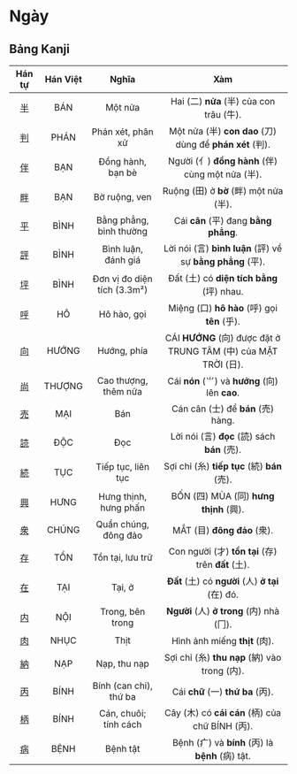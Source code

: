 # Ngày

## Bảng Kanji

| Hán tự | Hán Việt | Nghĩa | Xàm |
| :---: | :---: | :---: | :---: |
| [<span class="stroke-order">半</span>](https://mazii.net/vi-VN/search/kanji/javi/%E5%8D%8A) | BÁN | Một nửa | Hai (二) **nửa** (半) của con trâu (牛). |
| [<span class="stroke-order">判</span>](https://mazii.net/vi-VN/search/kanji/javi/%E5%88%A4) | PHÁN | Phán xét, phân xử | Một nửa (半) **con dao** (刀) dùng để **phán xét** (判). |
| [<span class="stroke-order">伴</span>](https://mazii.net/vi-VN/search/kanji/javi/%E4%BC%B4) | BẠN | Đồng hành, bạn bè | Người (亻) **đồng hành** (伴) cùng một nửa (半). |
| [<span class="stroke-order">畔</span>](https://mazii.net/vi-VN/search/kanji/javi/%E7%95%94) | BẠN | Bờ ruộng, ven | Ruộng (田) ở **bờ** (畔) một nửa (半). |
| [<span class="stroke-order">平</span>](https://mazii.net/vi-VN/search/kanji/javi/%E5%B9%B3) | BÌNH | Bằng phẳng, bình thường | Cái **cân** (平) đang **bằng phẳng**. |
| [<span class="stroke-order">評</span>](https://mazii.net/vi-VN/search/kanji/javi/%E8%A9%95) | BÌNH | Bình luận, đánh giá | Lời nói (言) **bình luận** (評) về sự **bằng phẳng** (平). |
| [<span class="stroke-order">坪</span>](https://mazii.net/vi-VN/search/kanji/javi/%E5%9D%AA) | BÌNH | Đơn vị đo diện tích (3.3m²) | Đất (土) có **diện tích bằng** (坪) nhau. |
| [<span class="stroke-order">呼</span>](https://mazii.net/vi-VN/search/kanji/javi/%E5%91%BC) | HÔ | Hô hào, gọi | Miệng (口) **hô hào** (呼) gọi **tên** (乎). |
| [<span class="stroke-order">向</span>](https://mazii.net/vi-VN/search/kanji/javi/%E5%90%91) | HƯỚNG | Hướng, phía | CÁI **HƯỚNG** (向) được đặt ở TRUNG TÂM (中) của MẶT TRỜI (日). |
| [<span class="stroke-order">尚</span>](https://mazii.net/vi-VN/search/kanji/javi/%E5%B0%9A) | THƯỢNG | Cao thượng, thêm nữa | Cái **nón** (⺌) và **hướng** (向) lên **cao**. |
| [<span class="stroke-order">売</span>](https://mazii.net/vi-VN/search/kanji/javi/%E5%A3%B2) | MẠI | Bán | Cán cân (士) để **bán** (売) hàng. |
| [<span class="stroke-order">読</span>](https://mazii.net/vi-VN/search/kanji/javi/%E8%AA%AD) | ĐỘC | Đọc | Lời nói (言) **đọc** (読) sách **bán** (売). |
| [<span class="stroke-order">続</span>](https://mazii.net/vi-VN/search/kanji/javi/%E7%B6%9A) | TỤC | Tiếp tục, liên tục | Sợi chỉ (糸) **tiếp tục** (続) **bán** (売). |
| [<span class="stroke-order">興</span>](https://mazii.net/vi-VN/search/kanji/javi/%E8%88%88) | HƯNG | Hưng thịnh, hưng phấn | BỐN (四) MÙA (同) **hưng thịnh** (興). |
| [<span class="stroke-order">衆</span>](https://mazii.net/vi-VN/search/kanji/javi/%E8%A1%86) | CHÚNG | Quần chúng, đông đảo | MẮT (目) **đông đảo** (衆). |
| [<span class="stroke-order">存</span>](https://mazii.net/vi-VN/search/kanji/javi/%E5%AD%98) | TỒN | Tồn tại, lưu trữ | Con người (才) **tồn tại** (存) trên **đất** (土). |
| [<span class="stroke-order">在</span>](https://mazii.net/vi-VN/search/kanji/javi/%E5%9C%A8) | TẠI | Tại, ở | **Đất** (土) có **người** (人) **ở tại** (在) đó. |
| [<span class="stroke-order">内</span>](https://mazii.net/vi-VN/search/kanji/javi/%E5%86%85) | NỘI | Trong, bên trong | **Người** (人) **ở trong** (内) nhà (冂). |
| [<span class="stroke-order">肉</span>](https://mazii.net/vi-VN/search/kanji/javi/%E8%82%89) | NHỤC | Thịt | Hình ảnh miếng **thịt** (肉). |
| [<span class="stroke-order">納</span>](https://mazii.net/vi-VN/search/kanji/javi/%E7%B4%8D) | NẠP | Nạp, thu nạp | Sợi chỉ (糸) **thu nạp** (納) vào trong (内). |
| [<span class="stroke-order">丙</span>](https://mazii.net/vi-VN/search/kanji/javi/%E4%B8%99) | BÍNH | Bính (can chi), thứ ba | Cái **chữ** (一) **thứ ba** (丙). |
| [<span class="stroke-order">柄</span>](https://mazii.net/vi-VN/search/kanji/javi/%E6%9F%84) | BÍNH | Cán, chuôi; tính cách | Cây (木) có **cái cán** (柄) của chữ BÍNH (丙). |
| [<span class="stroke-order">病</span>](https://mazii.net/vi-VN/search/kanji/javi/%E7%97%85) | BỆNH | Bệnh tật | Bệnh (疒) và **bính** (丙) là **bệnh** (病) tật. |

